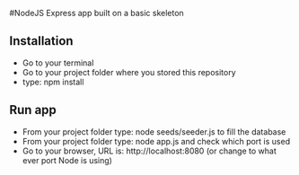 #NodeJS Express app built on a basic skeleton

## Installation
- Go to your terminal
- Go to your project folder where you stored this repository
- type: npm install

## Run app
- From your project folder type: node seeds/seeder.js to fill the database
- From your project folder type: node app.js and check which port is used
- Go to your browser, URL is: http://localhost:8080 (or change to what ever port Node is using)
